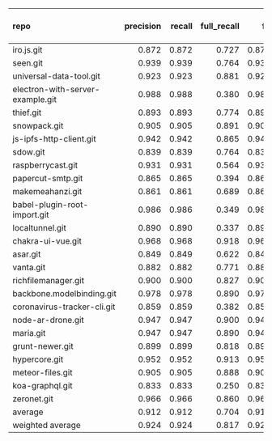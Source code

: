 | repo                             |   precision |   recall |   full_recall |    f1 |   full_f1 |   ppcr |   support |   full_support |   Rules Number |   Average Rule Len |
|:---------------------------------|------------:|---------:|--------------:|------:|----------:|-------:|----------:|---------------:|---------------:|-------------------:|
| iro.js.git                       |       0.872 |    0.872 |         0.727 | 0.872 |     0.793 |  0.834 |      1976 |           2370 |              9 |                4.9 |
| seen.git                         |       0.939 |    0.939 |         0.764 | 0.939 |     0.843 |  0.814 |       114 |            140 |              6 |                4.5 |
| universal-data-tool.git          |       0.923 |    0.923 |         0.881 | 0.923 |     0.901 |  0.955 |     17208 |          18015 |            135 |                9.2 |
| electron-with-server-example.git |       0.988 |    0.988 |         0.380 | 0.988 |     0.548 |  0.384 |        83 |            216 |              1 |                1.0 |
| thief.git                        |       0.893 |    0.893 |         0.774 | 0.893 |     0.829 |  0.868 |       596 |            687 |             37 |                5.5 |
| snowpack.git                     |       0.905 |    0.905 |         0.891 | 0.905 |     0.898 |  0.985 |     13504 |          13716 |             76 |                8.8 |
| js-ipfs-http-client.git          |       0.942 |    0.942 |         0.865 | 0.942 |     0.902 |  0.918 |      6786 |           7392 |             16 |                6.1 |
| sdow.git                         |       0.839 |    0.839 |         0.764 | 0.839 |     0.800 |  0.911 |      2014 |           2211 |             36 |                5.9 |
| raspberrycast.git                |       0.931 |    0.931 |         0.564 | 0.931 |     0.703 |  0.606 |       378 |            624 |              2 |                2.5 |
| papercut-smtp.git                |       0.865 |    0.865 |         0.394 | 0.865 |     0.542 |  0.456 |      6841 |          15009 |              2 |                1.5 |
| makemeahanzi.git                 |       0.861 |    0.861 |         0.689 | 0.861 |     0.766 |  0.801 |       317 |            396 |              1 |                3.0 |
| babel-plugin-root-import.git     |       0.986 |    0.986 |         0.349 | 0.986 |     0.515 |  0.354 |       287 |            811 |              3 |                2.3 |
| localtunnel.git                  |       0.890 |    0.890 |         0.337 | 0.890 |     0.489 |  0.378 |        73 |            193 |              5 |                6.0 |
| chakra-ui-vue.git                |       0.968 |    0.968 |         0.918 | 0.968 |     0.943 |  0.949 |     16773 |          17680 |             36 |                9.4 |
| asar.git                         |       0.849 |    0.849 |         0.622 | 0.849 |     0.718 |  0.733 |       680 |            928 |              5 |                4.2 |
| vanta.git                        |       0.882 |    0.882 |         0.771 | 0.882 |     0.823 |  0.874 |      3892 |           4454 |              8 |                5.1 |
| richfilemanager.git              |       0.900 |    0.900 |         0.827 | 0.900 |     0.862 |  0.919 |     40387 |          43942 |            270 |               10.0 |
| backbone.modelbinding.git        |       0.978 |    0.978 |         0.890 | 0.978 |     0.932 |  0.910 |      2250 |           2473 |             14 |                5.8 |
| coronavirus-tracker-cli.git      |       0.859 |    0.859 |         0.382 | 0.859 |     0.529 |  0.445 |       262 |            589 |              3 |                3.3 |
| node-ar-drone.git                |       0.947 |    0.947 |         0.900 | 0.947 |     0.923 |  0.950 |      7154 |           7528 |             14 |                6.0 |
| maria.git                        |       0.947 |    0.947 |         0.890 | 0.947 |     0.918 |  0.940 |      9015 |           9589 |             22 |                8.0 |
| grunt-newer.git                  |       0.899 |    0.899 |         0.818 | 0.899 |     0.856 |  0.910 |       958 |           1053 |             26 |                5.0 |
| hypercore.git                    |       0.952 |    0.952 |         0.913 | 0.952 |     0.932 |  0.960 |     11820 |          12318 |             19 |                6.4 |
| meteor-files.git                 |       0.905 |    0.905 |         0.888 | 0.905 |     0.896 |  0.982 |      1667 |           1698 |             61 |                7.1 |
| koa-graphql.git                  |       0.833 |    0.833 |         0.250 | 0.833 |     0.385 |  0.300 |         6 |             20 |              2 |                2.5 |
| zeronet.git                      |       0.966 |    0.966 |         0.860 | 0.966 |     0.910 |  0.890 |     11441 |          12849 |             19 |                8.4 |
| average                          |       0.912 |    0.912 |         0.704 | 0.912 |     0.775 |  0.770 |      6018 |           6803 |             31 |                5.5 |
| weighted average                 |       0.924 |    0.924 |         0.817 | 0.924 |     0.859 |  0.909 |           |                |                |                    |